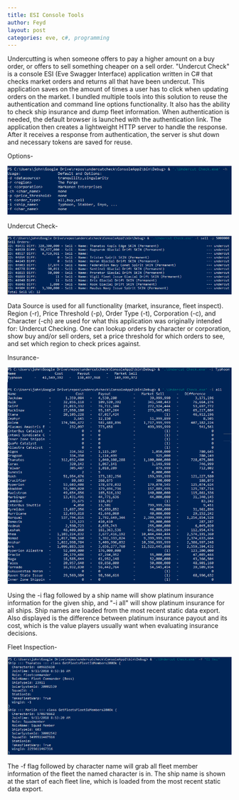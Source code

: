 ```yaml
---
title: ESI Console Tools
author: Feyd
layout: post
categories: eve, c#, programming
---
```


Undercutting is when someone offers to pay a higher amount on a buy order, or offers to sell something cheaper on a sell order.  "Undercut Check" is a console ESI (Eve Swagger Interface) application written in C# that checks market orders and returns all that have been undercut.  This application saves on the amount of times a user has to click when updating orders on the market.  I bundled multiple tools into this solution to reuse the authentication and command line options functionality.  It also has the ability to check ship insurance and dump fleet information.  When authentication is needed, the default browser is launched with the authentication link.  The application then creates a lightweight HTTP server to handle the response.  After it receives a response from authentication, the server is shut down and necessary tokens are saved for reuse.  

Options-

![Options](../assets/portfolio-images/0-consoletool-help.png)

Undercut Check-

![Market](../assets/portfolio-images/1-consoletool-undercut.png)

Data Source is used for all functionality (market, insurance, fleet inspect). Region (-r), Price Threshold (-p), Order Type (-t), Corporation (-c), and Character (-ch) are used for what this application was originally intended for: Undercut Checking.  One can lookup orders by character or corporation, show buy and/or sell orders, set a price threshold for which orders to see, and set which region to check prices against.

Insurance-

![Insurance](../assets/portfolio-images/2-consoletool-insurance.png)

Using the -i flag followed by a ship name will show platinum insurance information for the given ship, and "-i all" will show platinum insurance for all ships.  Ship names are loaded from the most recent static data export.  Also displayed is the difference between platinum insurance payout and its cost, which is the value players usually want when evaluating insurance decisions.

Fleet Inspection-

![Fleet Inspection](../assets/portfolio-images/3-consoletool-fleet-inspect.png)

The -f flag followed by character name will grab all fleet member information of the fleet the named character is in.  The ship name is shown at the start of each fleet line, which is loaded from the most recent static data export.
